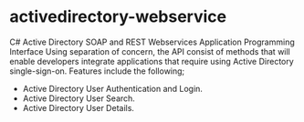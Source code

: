 # activedirectory-webservice
C# Active Directory SOAP and REST  Webservices Application Programming Interface
Using separation of concern, the API consist of  methods that will enable developers integrate applications that require using Active Directory single-sign-on.
Features include the following;
- Active Directory User Authentication and Login.
- Active Directory User Search.
- Active Directory User Details.
